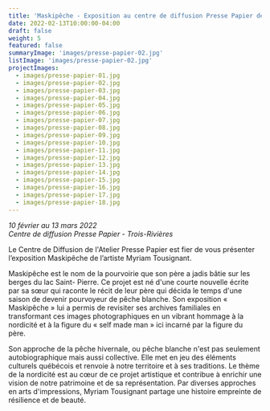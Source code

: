 ```yaml
---
title: 'Maskipêche - Exposition au centre de diffusion Presse Papier de Trois-Rivières'
date: 2022-02-13T10:00:00-04:00
draft: false
weight: 5
featured: false
summaryImage: 'images/presse-papier-02.jpg'
listImage: 'images/presse-papier-02.jpg'
projectImages:
  - images/presse-papier-01.jpg
  - images/presse-papier-02.jpg
  - images/presse-papier-03.jpg
  - images/presse-papier-04.jpg
  - images/presse-papier-05.jpg
  - images/presse-papier-06.jpg
  - images/presse-papier-07.jpg
  - images/presse-papier-08.jpg
  - images/presse-papier-09.jpg
  - images/presse-papier-10.jpg
  - images/presse-papier-11.jpg
  - images/presse-papier-12.jpg
  - images/presse-papier-13.jpg
  - images/presse-papier-14.jpg
  - images/presse-papier-15.jpg
  - images/presse-papier-16.jpg
  - images/presse-papier-17.jpg
  - images/presse-papier-18.jpg
---
```


_10 février au 13 mars 2022  
Centre de diffusion Presse Papier - Trois-Rivières_

Le Centre de Diffusion de l'Atelier Presse Papier est fier de vous présenter l’exposition Maskipêche de l’artiste Myriam Tousignant.

Maskipêche est le nom de la pourvoirie que son père a jadis bâtie sur les berges du lac Saint-
Pierre. Ce projet est né d'une courte nouvelle écrite par sa sœur qui raconte le récit de leur père
qui décida le temps d'une saison de devenir pourvoyeur de pêche blanche. Son exposition
« Maskipêche » lui a permis de revisiter ses archives familiales en transformant ces images
photographiques en un vibrant hommage à la nordicité et à la figure du « self made man » ici
incarné par la figure du père.

Son approche de la pêche hivernale, ou pêche blanche n'est pas seulement autobiographique
mais aussi collective. Elle met en jeu des éléments culturels québécois et renvoie à notre territoire
et à ses traditions. Le thème de la nordicité est au cœur de ce projet artistique et contribue à
enrichir une vision de notre patrimoine et de sa représentation. Par diverses approches en arts
d'impressions, Myriam Tousignant partage une histoire empreinte de résilience et de beauté.